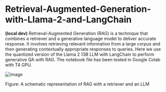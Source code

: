 # Retrieval-Augmented-Generation-with-Llama-2-and-LangChain
**(local dev)**
Retrieval-Augmented Generation (RAG) is a technique that combines a retriever and a generative language model to deliver accurate response. It involves retrieving relevant information from a large corpus and then generating contextually appropriate responses to queries. Here we use the quantized version of the Llama 2 13B LLM with LangChain to perform generative QA with RAG. The notebook file has been tested in Google Colab with T4 GPU. 

![image](https://github.com/muntasirhsn/Retrieval-Augmented-Generation-with-Llama-2/assets/29087240/0be4ab98-43f3-47f2-8520-5833630671fc)

Figure: A schematic representation of RAG with a retriever and an LLM

